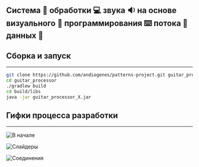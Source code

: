 Система :milky_way: обработки :computer: звука  :sound: на основе визуального :eyes: программирования :keyboard: потока :ocean: данных :page_facing_up:
-------------------------------------------------------------------------------------------------------------------------------------------------------

## Сборка и запуск
------------------
```bash
git clone https://github.com/andiogenes/patterns-project.git guitar_processor
cd guitar_processor
./gradlew build
cd build/libs
java -jar guitar_processor_X.jar
```

## Гифки процесса разработки
----------------------------
![В начале](https://raw.githubusercontent.com/andiogenes/patterns-project/media/images/node_editor_first_prototype.gif)

![Слайдеры](https://github.com/andiogenes/patterns-project/blob/media/images/node_editor_slider.gif)

![Соединения](https://raw.githubusercontent.com/andiogenes/patterns-project/media/images/node_editor_edges_2.gif)
